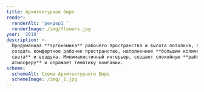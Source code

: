 ```yaml
---
title: Архитектурное бюро
render:
  renderAlt: 'рендер1 '
  renderImage: /img/flowers.jpg
year: '2018'
description: >-
  Продуманная **эргономика** рабочего пространства и высота потолков, позволили
  создать комфортное рабочее пространство, наполненное **большим количеством
  света** и воздуха. Минималистичный интерьер, создает спокойную **рабочую
  атмосферу** и отражает тематику компании.
scheme:
  schemeAlt: Схема Архитектурного Бюро
  schemeImage: /img/_1.jpg
---
```


